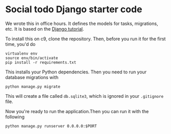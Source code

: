 # Social todo Django starter code

We wrote this in office hours. It defines the models for tasks,
migrations, etc. It is based on the 
[Django tutorial](https://docs.djangoproject.com/en/1.9/intro/).

To install this on c9, clone the repository. Then, before you run it
for the first time, you'd do

```
virtualenv env
source env/bin/activate
pip install -r requirements.txt
```
This installs your Python dependencies. Then you need to run your database
migrations with 

```
python manage.py migrate
```

This will create a file called `db.sqlite3`, which is ignored in your
`.gitignore` file. 

Now you're ready to run the application.Then you can run it with the following

```
python manage.py runserver 0.0.0.0:$PORT
```

<!--Then you can click "Preview" in the c9 interface to see your running application.-->
<!--Off to the races.-->

<!--Downloading/unpacking python-apt==0.9.3.5ubuntu2 (from -r requirements.txt (line 63))-->
<!--  Could not find a version that satisfies the requirement python-apt==0.9.3.5ubuntu2 (from -r requirements.txt (line 63)) (from versions: 0.0.0, 0.7.8)-->
<!--Cleaning up...-->
<!--No distributions matching the version for python-apt==0.9.3.5ubuntu2 (from -r requirements.txt (line 63))-->
<!--Traceback (most recent call last):-->
<!--  File "/home/ubuntu/workspace/env/bin/pip", line 11, in <module>-->
<!--    sys.exit(main())-->
<!--  File "/home/ubuntu/workspace/env/local/lib/python2.7/site-packages/pip/__init__.py", line 185, in main-->
<!--    return command.main(cmd_args)-->
<!--  File "/home/ubuntu/workspace/env/local/lib/python2.7/site-packages/pip/basecommand.py", line 161, in main-->
<!--    text = '\n'.join(complete_log)-->
<!--UnicodeDecodeError: 'ascii' codec can't decode byte 0xe2 in position 72: ordinal not in range(128)-->

